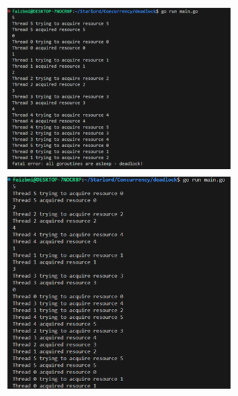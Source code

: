 ![screenshot shows deadlock logs](image.png)


<!-- To fix deadlock, either:
1. kill one thread. That would free a resource acquired by that lock.
2. kill the entire process itself. -->

<!-- Deadlock prevention vs deadlock avoidance -->

<!-- But we want to avoid deadlock. Hence we will impose constraint that threads aqcuire resources in a given order thus eliminating cyclic dependency, hence no deadlock. -->

![schreenshot shows how we avoid deadlock by imposing resource allocation in order](image-1.png)